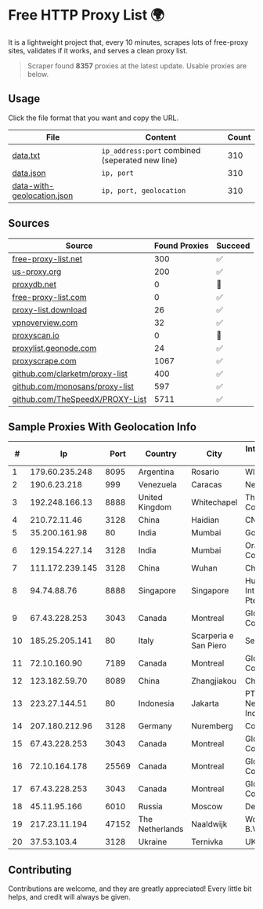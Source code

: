 
# Free HTTP Proxy List 🌍

It is a lightweight project that, every 10 minutes, scrapes lots of free-proxy sites, validates if it works, and serves a clean proxy list.


> Scraper found **8357** proxies at the latest update. Usable proxies are below.

## Usage

Click the file format that you want and copy the URL.


|File|Content|Count|
|----|-------|-----|
|[data.txt](https://raw.githubusercontent.com/themiralay/Proxy-List-World/master/data.txt)|`ip_address:port` combined (seperated new line)|310|
|[data.json](https://raw.githubusercontent.com/themiralay/Proxy-List-World/master/data.json)|`ip, port`|310|
|[data-with-geolocation.json](https://raw.githubusercontent.com/themiralay/Proxy-List-World/master/data-with-geolocation.json)|`ip, port, geolocation`|310|

## Sources

|Source|Found Proxies|Succeed|
|------|-------------|-------|
|[free-proxy-list.net](https://free-proxy-list.net)|300|✅|
|[us-proxy.org](https://www.us-proxy.org)|200|✅|
|[proxydb.net](http://proxydb.net)|0|🚫|
|[free-proxy-list.com](https://free-proxy-list.com/?page=&port=&type%5B%5D=http&type%5B%5D=https&up_time=0&search=Search)|0|✅|
|[proxy-list.download](https://www.proxy-list.download/HTTP)|26|✅|
|[vpnoverview.com](https://vpnoverview.com/privacy/anonymous-browsing/free-proxy-servers)|32|✅|
|[proxyscan.io](https://www.proxyscan.io)|0|🚫|
|[proxylist.geonode.com](https://proxylist.geonode.com/api/proxy-list?limit=300&page=1&sort_by=lastChecked&sort_type=desc&protocols=http,https)|24|✅|
|[proxyscrape.com](https://api.proxyscrape.com/v2/?request=displayproxies&protocol=http&timeout=10000&country=all&ssl=all&anonymity=all)|1067|✅|
|[github.com/clarketm/proxy-list](https://raw.githubusercontent.com/clarketm/proxy-list/master/proxy-list-raw.txt)|400|✅|
|[github.com/monosans/proxy-list](https://raw.githubusercontent.com/monosans/proxy-list/main/proxies/http.txt)|597|✅|
|[github.com/TheSpeedX/PROXY-List](https://raw.githubusercontent.com/TheSpeedX/PROXY-List/master/http.txt)|5711|✅|


## Sample Proxies With Geolocation Info

|#|Ip|Port|Country|City|Internet Service Provider|
|-|--|----|-------|----|-------------------------|
|1|179.60.235.248|8095|Argentina|Rosario|WICORP SA|
|2|190.6.23.218|999|Venezuela|Caracas|Net Uno|
|3|192.248.166.13|8888|United Kingdom|Whitechapel|The Constant Company, LLC|
|4|210.72.11.46|3128|China|Haidian|CNIC-CAS|
|5|35.200.161.98|80|India|Mumbai|Google LLC|
|6|129.154.227.14|3128|India|Mumbai|Oracle Corporation|
|7|111.172.239.145|3128|China|Wuhan|China Telecom|
|8|94.74.88.76|8888|Singapore|Singapore|Huawei International Pte. LTD|
|9|67.43.228.253|3043|Canada|Montreal|GloboTech Communications|
|10|185.25.205.141|80|Italy|Scarperia e San Piero|Servereasy Italy|
|11|72.10.160.90|7189|Canada|Montreal|GloboTech Communications|
|12|123.182.59.70|8089|China|Zhangjiakou|China Telecom|
|13|223.27.144.51|80|Indonesia|Jakarta|PT Cyber Network Indonesia|
|14|207.180.212.96|3128|Germany|Nuremberg|Contabo GmbH|
|15|67.43.228.253|3043|Canada|Montreal|GloboTech Communications|
|16|72.10.164.178|25569|Canada|Montreal|GloboTech Communications|
|17|67.43.228.253|3043|Canada|Montreal|GloboTech Communications|
|18|45.11.95.166|6010|Russia|Moscow|Delta Ltd|
|19|217.23.11.194|47152|The Netherlands|Naaldwijk|WorldStream B.V.|
|20|37.53.103.4|3128|Ukraine|Ternivka|UKRTELECOM|



## Contributing

Contributions are welcome, and they are greatly appreciated! Every
little bit helps, and credit will always be given.

